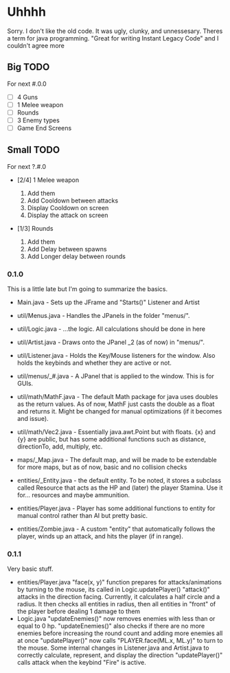# Uhhhh

Sorry. I don't like the old code. It was ugly, clunky, and unnessesary.
Theres a term for java programming. "Great for writing Instant Legacy Code" and I couldn't agree more

## Big TODO

For next #.0.0

- [ ] 4 Guns
- [ ] 1 Melee weapon
- [ ] Rounds
- [ ] 3 Enemy types
- [ ] Game End Screens

## Small TODO

For next ?.#.0

- [2/4] 1 Melee weapon

  1. Add them
  2. Add Cooldown between attacks
  3. Display Cooldown on screen
  4. Display the attack on screen

- [1/3] Rounds

  1. Add them
  2. Add Delay between spawns
  3. Add Longer delay between rounds

### 0.1.0

This is a little late but I'm going to summarize the basics.

- Main.java - Sets up the JFrame and "Starts()" Listener and Artist

- util/Menus.java - Handles the JPanels in the folder "menus/".
- util/Logic.java - ...the logic. All calculations should be done in here
- util/Artist.java - Draws onto the JPanel _2 (as of now) in "menus/".
- util/Listener.java - Holds the Key/Mouse listeners for the window. Also holds the keybinds and whether they are active or not.

- util/menus/_#.java - A JPanel that is applied to the window. This is for GUIs.

- util/math/MathF.java - The default Math package for java uses doubles as the return values. As of now, MathF just casts the double as a float and returns it. Might be changed for manual optimizations (if it becomes and issue).
- util/math/Vec2.java - Essentially java.awt.Point but with floats. {x} and {y} are public, but has some additional functions such as distance, directionTo, add, multiply, etc.

- maps/_Map.java - The default map, and will be made to be extendable for more maps, but as of now, basic and no collision checks

- entities/_Entity.java - the default entity. To be noted, it stores a subclass called Resource that acts as the HP and (later) the player Stamina. Use it for... resources and maybe ammunition.
- entities/Player.java - Player has some additional functions to entity for manual control rather than AI but pretty basic.
- entities/Zombie.java - A custom "entity" that automatically follows the player, winds up an attack, and hits the player (if in range).

### 0.1.1

Very basic stuff.

- entities/Player.java
  "face(x, y)" function prepares for attacks/animations by turning to the mouse, its called in Logic.updatePlayer()
  "attack()" attacks in the direction facing. Currently, it calculates a half circle and a radius. It then checks all entities in radius, then all entities in "front" of the player before dealing 1 damage to them
- Logic.java
  "updateEnemies()" now removes enemies with less than or equal to 0 hp.
  "updateEnemies()" also checks if there are no more enemies before increasing the round count and adding more enemies all at once
  "updatePlayer()" now calls "PLAYER.face(ML.x, ML.y)" to turn to the mouse. Some internal changes in Listener.java and Artist.java to correctly calculate, represent, and display the direction
  "updatePlayer()" calls attack when the keybind "Fire" is active.
